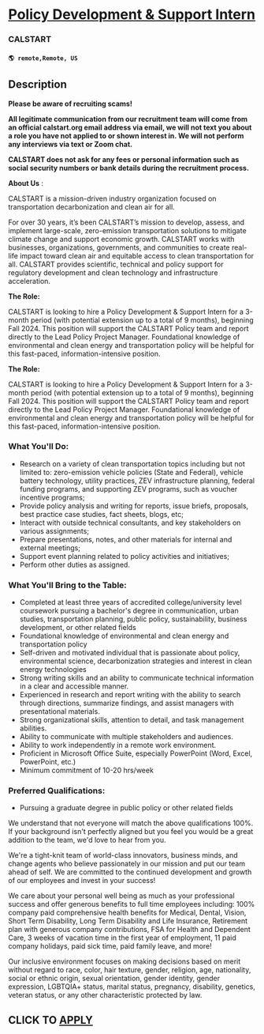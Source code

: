 # [Policy Development & Support Intern](https://www.remotewlb.com/apply/policy-development-support-intern)  
### CALSTART  
#### `🌎 remote,Remote, US`  

## Description

 **Please be aware of recruiting scams!**

  

 **All legitimate communication from our recruitment team will come from an official calstart.org email address via email, we will not text you about a role you have not applied to or shown interest in. We will not perform any interviews via text or Zoom chat.**

  

  

 **CALSTART does not ask for any fees or personal information such as social security numbers or bank details during the recruitment process.**

  

  

 **About Us** :

  

CALSTART is a mission-driven industry organization focused on transportation decarbonization and clean air for all.

  

For over 30 years, it’s been CALSTART’s mission to develop, assess, and implement large-scale, zero-emission transportation solutions to mitigate climate change and support economic growth. CALSTART works with businesses, organizations, governments, and communities to create real-life impact toward clean air and equitable access to clean transportation for all. CALSTART provides scientific, technical and policy support for regulatory development and clean technology and infrastructure acceleration.

  

 **The Role:**

  

CALSTART is looking to hire a Policy Development & Support Intern for a 3-month period (with potential extension up to a total of 9 months), beginning Fall 2024. This position will support the CALSTART Policy team and report directly to the Lead Policy Project Manager. Foundational knowledge of environmental and clean energy and transportation policy will be helpful for this fast-paced, information-intensive position.

  

**The Role:**

  

CALSTART is looking to hire a Policy Development & Support Intern for a 3-month period (with potential extension up to a total of 9 months), beginning Fall 2024. This position will support the CALSTART Policy team and report directly to the Lead Policy Project Manager. Foundational knowledge of environmental and clean energy and transportation policy will be helpful for this fast-paced, information-intensive position.

  

### What You'll Do:

* Research on a variety of clean transportation topics including but not limited to: zero-emission vehicle policies (State and Federal), vehicle battery technology, utility practices, ZEV infrastructure planning, federal funding programs, and supporting ZEV programs, such as voucher incentive programs; 
* Provide policy analysis and writing for reports, issue briefs, proposals, best practice case studies, fact sheets, blogs, etc; 
* Interact with outside technical consultants, and key stakeholders on various assignments; 
* Prepare presentations, notes, and other materials for internal and external meetings; 
* Support event planning related to policy activities and initiatives; 
* Perform other duties as assigned. 

  

### What You'll Bring to the Table:

* Completed at least three years of accredited college/university level coursework pursuing a bachelor's degree in communication, urban studies, transportation planning, public policy, sustainability, business development, or other related fields 
* Foundational knowledge of environmental and clean energy and transportation policy 
* Self-driven and motivated individual that is passionate about policy, environmental science, decarbonization strategies and interest in clean energy technologies 
* Strong writing skills and an ability to communicate technical information in a clear and accessible manner. 
* Experienced in research and report writing with the ability to search through directions, summarize findings, and assist managers with presentational materials. 
* Strong organizational skills, attention to detail, and task management abilities. 
* Ability to communicate with multiple stakeholders and audiences. 
* Ability to work independently in a remote work environment. 
* Proficient in Microsoft Office Suite, especially PowerPoint (Word, Excel, PowerPoint, etc.) 
* Minimum commitment of 10-20 hrs/week 

  

### Preferred Qualifications:

* Pursuing a graduate degree in public policy or other related fields 

  

We understand that not everyone will match the above qualifications 100%. If your background isn't perfectly aligned but you feel you would be a great addition to the team, we'd love to hear from you.

  

We're a tight-knit team of world-class innovators, business minds, and change agents who believe passionately in our mission and put our team ahead of self. We are committed to the continued development and growth of our employees and invest in your success!

  

We care about your personal well being as much as your professional success and offer generous benefits to full time employees including: 100% company paid comprehensive health benefits for Medical, Dental, Vision, Short Term Disability, Long Term Disability and Life Insurance, Retirement plan with generous company contributions, FSA for Health and Dependent Care, 3 weeks of vacation time in the first year of employment, 11 paid company holidays, paid sick time, paid family leave, and more!

  

Our inclusive environment focuses on making decisions based on merit without regard to race, color, hair texture, gender, religion, age, nationality, social or ethnic origin, sexual orientation, gender identity, gender expression, LGBTQIA+ status, marital status, pregnancy, disability, genetics, veteran status, or any other characteristic protected by law.

  
## CLICK TO [APPLY](https://www.remotewlb.com/apply/policy-development-support-intern)

